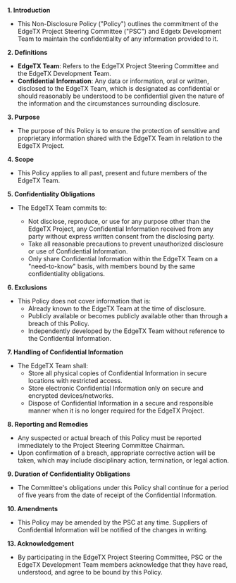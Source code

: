 
**1. Introduction**

   - This Non-Disclosure Policy ("Policy") outlines the commitment of the EdgeTX Project Steering Committee ("PSC") and Edgetx Development Team to maintain the confidentiality of any information provided to it.

**2. Definitions**

   - **EdgeTX Team**: Refers to the EdgeTX Project Steering Committee and the EdgeTX Development Team.
   - **Confidential Information**: Any data or information, oral or written, disclosed to the EdgeTX Team, which is designated as confidential or should reasonably be understood to be confidential given the nature of the information and the circumstances surrounding disclosure.
  

**3. Purpose**

   - The purpose of this Policy is to ensure the protection of sensitive and proprietary information shared with the EdgeTX Team in relation to the EdgeTX Project.

**4. Scope**

   - This Policy applies to all past, present and future members of the EdgeTX Team.

**5. Confidentiality Obligations**

   - The EdgeTX Team commits to:
   
      - Not disclose, reproduce, or use for any purpose other than the EdgeTX Project, any Confidential Information received from any party without express written consent from the disclosing party.
      - Take all reasonable precautions to prevent unauthorized disclosure or use of Confidential Information.
      - Only share Confidential Information within the EdgeTX Team on a "need-to-know" basis, with members bound by the same confidentiality obligations.

**6. Exclusions**

   - This Policy does not cover information that is:
      - Already known to the EdgeTX Team at the time of disclosure.
      - Publicly available or becomes publicly available other than through a breach of this Policy.
      - Independently developed by the EdgeTX Team without reference to the Confidential Information.

**7. Handling of Confidential Information**

   - The EdgeTX Team shall:
      - Store all physical copies of Confidential Information in secure locations with restricted access.
      - Store electronic Confidential Information only on secure and encrypted devices/networks.
      - Dispose of Confidential Information in a secure and responsible manner when it is no longer required for the EdgeTX Project.

**8. Reporting and Remedies**

   - Any suspected or actual breach of this Policy must be reported immediately to the Project Steering Committee Chairman.
   - Upon confirmation of a breach, appropriate corrective action will be taken, which may include disciplinary action, termination, or legal action.

**9. Duration of Confidentiality Obligations**

   - The Committee's obligations under this Policy shall continue for a period of five years from the date of receipt of the Confidential Information.

**10. Amendments**

   - This Policy may be amended by the PSC at any time. Suppliers of Confidential Information will be notified of the changes in writing. 

**13. Acknowledgement**

   - By participating in the EdgeTX Project Steering Committee, PSC or the EdgeTX Development Team members acknowledge that they have read, understood, and agree to be bound by this Policy.


